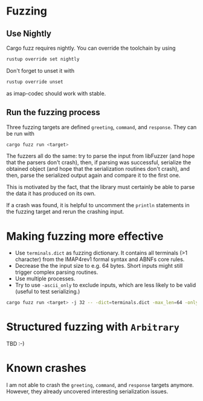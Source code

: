# Fuzzing

## Use Nightly

Cargo fuzz requires nightly. You can override the toolchain by using

```sh
rustup override set nightly
```

Don't forget to unset it with

```sh
rustup override unset
```

as imap-codec should work with stable.

## Run the fuzzing process

Three fuzzing targets are defined `greeting`, `command`, and `response`. They can be run with

```sh
cargo fuzz run <target>
```

The fuzzers all do the same: try to parse the input from libFuzzer (and hope that the parsers don't crash), then, if parsing was successful, serialize the obtained object (and hope that the serialization routines don't crash), and then, parse the serialized output again and compare it to the first one.

This is motivated by the fact, that the library must certainly be able to parse the data it has produced on its own.

If a crash was found, it is helpful to uncomment the `println` statements in the fuzzing target and rerun the crashing input. 

# Making fuzzing more effective

* Use `terminals.dict` as fuzzing dictionary. It contains all terminals (>1 character) from the IMAP4rev1 formal syntax and ABNFs core rules.
* Decrease the the input size to e.g. 64 bytes. Short inputs might still trigger complex parsing routines.
* Use multiple processes.
* Try to use `-ascii_only` to exclude inputs, which are less likely to be valid (useful to test serializing.)

```sh
cargo fuzz run <target> -j 32 -- -dict=terminals.dict -max_len=64 -only_ascii=1
```

# Structured fuzzing with `Arbitrary`

TBD :-)

# Known crashes

I am not able to crash the `greeting`, `command`, and `response` targets anymore. However, they already uncovered interesting serialization issues.
